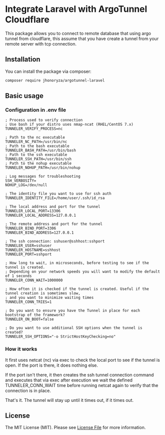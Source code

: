 # Integrate Laravel with ArgoTunnel Cloudflare

This package allows you to connect to remote database that using argo tunnel from cloudflare, this assume that you have create a tunnel from your remote server with tcp connection.

## Installation

You can install the package via composer:

```bash
composer require jhonoryza/argotunnel-laravel
```

## Basic usage
### Configuration in .env file

```
; Process used to verify connection
; Use bash if your distro uses nmap-ncat (RHEL/CentOS 7.x) 
TUNNELER_VERIFY_PROCESS=nc

; Path to the nc executable
TUNNELER_NC_PATH=/usr/bin/nc
; Path to the bash executable
TUNNELER_BASH_PATH=/usr/bin/bash
; Path to the ssh executable
TUNNELER_SSH_PATH=/usr/bin/ssh
; Path to the nohup executable
TUNNELER_NOHUP_PATH=/usr/bin/nohup

; Log messages for troubleshooting
SSH_VERBOSITY=
NOHUP_LOG=/dev/null

; The identity file you want to use for ssh auth
TUNNELER_IDENTITY_FILE=/home/user/.ssh/id_rsa

; The local address and port for the tunnel
TUNNELER_LOCAL_PORT=13306
TUNNELER_LOCAL_ADDRESS=127.0.0.1

; The remote address and port for the tunnel
TUNNELER_BIND_PORT=3306
TUNNELER_BIND_ADDRESS=127.0.0.1

; The ssh connection: sshuser@sshhost:sshport
TUNNELER_USER=sshuser
TUNNELER_HOSTNAME=sshhost
TUNNELER_PORT=sshport

; How long to wait, in microseconds, before testing to see if the tunnel is created.
; Depending on your network speeds you will want to modify the default of 1 seconds
TUNNELER_CONN_WAIT=1000000

; How often it is checked if the tunnel is created. Useful if the tunnel creation is sometimes slow, 
; and you want to minimize waiting times 
TUNNELER_CONN_TRIES=1

; Do you want to ensure you have the Tunnel in place for each bootstrap of the framework?
TUNNELER_ON_BOOT=false

; Do you want to use additional SSH options when the tunnel is created?
TUNNELER_SSH_OPTIONS="-o StrictHostKeyChecking=no"

```

### How it works
It first uses netcat (nc) via exec to check the local port to see if the tunnel is open. If the port is there, it does nothing else.

If the port isn't there, it then creates the ssh tunnel connection command and executes that via exec after execution we wait the defined TUNNELER_CONN_WAIT time before running netcat again to verify that the connection is in place.

That's it. The tunnel will stay up until it times out, if it times out.

## License

The MIT License (MIT). Please see [License File](LICENSE.md) for more information.